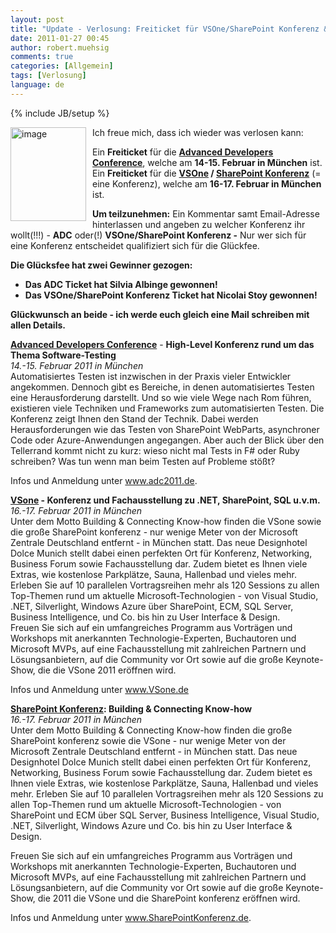 ```yaml
---
layout: post
title: "Update - Verlosung: Freiticket für VSOne/SharePoint Konferenz & Advanced Developers Conference"
date: 2011-01-27 00:45
author: robert.muehsig
comments: true
categories: [Allgemein]
tags: [Verlosung]
language: de
---
```

{% include JB/setup %}
<p><a href="{{BASE_PATH}}/assets/wp-images/image1175.png"><img style="border-right-width: 0px; margin: 0px 10px 0px 0px; display: inline; border-top-width: 0px; border-bottom-width: 0px; border-left-width: 0px" title="image" border="0" alt="image" align="left" src="{{BASE_PATH}}/assets/wp-images/image_thumb357.png" width="121" height="150" /></a>Ich freue mich, dass ich wieder was verlosen kann: </p>  <p>Ein <strong>Freiticket</strong> für die <strong><a href="http://www.adc2011.de/">Advanced Developers Conference</a></strong>, welche am <strong>14-15. Februar in München</strong> ist.     <br />Ein <strong>Freiticket</strong> für die <a href="http://vsone.de/Default.aspx"><strong>VSOne</strong></a><strong> / </strong><a href="http://www.sharepointkonferenz.de/"><strong>SharePoint Konferenz</strong></a> (= eine Konferenz), welche am <strong>16-17. Februar in München</strong> ist.</p>  <p><strong>Um teilzunehmen:</strong> Ein Kommentar samt Email-Adresse hinterlassen und angeben zu welcher Konferenz ihr wollt(!!!) - <strong>ADC</strong> oder(!) <strong>VSOne/SharePoint Konferenz -</strong> Nur wer sich für eine Konferenz entscheidet qualifiziert sich für die Glückfee. </p>  <p><strong>Die Glücksfee hat zwei Gewinner gezogen: </strong></p>  <ul>   <li><strong>Das ADC Ticket hat Silvia Albinge gewonnen!</strong></li>    <li><strong>Das VSOne/SharePoint Konferenz Ticket hat Nicolai Stoy gewonnen!</strong></li> </ul>  <p><strong>Glückwunsch an beide - ich werde euch gleich eine Mail schreiben mit allen Details. </strong></p>  <p><strong><a href="http://www.adc2011.de/">Advanced Developers Conference</a></strong> - <strong>High-Level Konferenz rund um das Thema Software-Testing      <br /></strong><i>14.-15. Februar 2011 in München      <br /></i>Automatisiertes Testen ist inzwischen in der Praxis vieler Entwickler angekommen. Dennoch gibt es Bereiche, in denen automatisiertes Testen eine Herausforderung darstellt. Und so wie viele Wege nach Rom führen, existieren viele Techniken und Frameworks zum automatisierten Testen. Die Konferenz zeigt Ihnen den Stand der Technik. Dabei werden Herausforderungen wie das Testen von SharePoint WebParts, asynchroner Code oder Azure-Anwendungen angegangen. Aber auch der Blick über den Tellerrand kommt nicht zu kurz: wieso nicht mal Tests in F# oder Ruby schreiben? Was tun wenn man beim Testen auf Probleme stößt? </p>  <p>Infos und Anmeldung unter <a href="http://www.adc2011.de/">www.adc2011.de</a>.&#160; </p>  <p><a href="http://vsone.de/Default.aspx"><strong>VSone</strong></a><strong> - Konferenz und Fachausstellung zu .NET, SharePoint, SQL u.v.m.</strong><strong>      <br /></strong><em>16.-17. Februar 2011 in München      <br /></em>Unter dem Motto Building &amp; Connecting Know-how finden die VSone sowie die große SharePoint konferenz - nur wenige Meter von der Microsoft Zentrale Deutschland entfernt - in München statt. Das neue Designhotel Dolce Munich stellt dabei einen perfekten Ort für Konferenz, Networking, Business Forum sowie Fachausstellung dar. Zudem bietet es Ihnen viele Extras, wie kostenlose Parkplätze, Sauna, Hallenbad und vieles mehr. Erleben Sie auf 10 parallelen Vortragsreihen mehr als 120 Sessions zu allen Top-Themen rund um aktuelle Microsoft-Technologien - von Visual Studio, .NET, Silverlight, Windows Azure über SharePoint, ECM, SQL Server, Business Intelligence, und Co. bis hin zu User Interface &amp; Design.     <br />Freuen Sie sich auf ein umfangreiches Programm aus Vorträgen und Workshops mit anerkannten Technologie-Experten, Buchautoren und Microsoft MVPs, auf eine Fachausstellung mit zahlreichen Partnern und Lösungsanbietern, auf die Community vor Ort sowie auf die große Keynote-Show, die die VSone 2011 eröffnen wird.</p>  <p>Infos und Anmeldung unter <a href="http://www.VSone.de">www.VSone.de</a></p>  <p></p>  <p><b><a href="http://www.SharePointKonferenz.de">SharePoint Konferenz</a>: Building &amp; Connecting Know-how       <br /></b><i>16.-17. Februar 2011 in München      <br /></i>Unter dem Motto Building &amp; Connecting Know-how finden die große SharePoint konferenz sowie die VSone - nur wenige Meter von der Microsoft Zentrale Deutschland entfernt - in München statt. Das neue Designhotel Dolce Munich stellt dabei einen perfekten Ort für Konferenz, Networking, Business Forum sowie Fachausstellung dar. Zudem bietet es Ihnen viele Extras, wie kostenlose Parkplätze, Sauna, Hallenbad und vieles mehr. Erleben Sie auf 10 parallelen Vortragsreihen mehr als 120 Sessions zu allen Top-Themen rund um aktuelle Microsoft-Technologien - von SharePoint und ECM über SQL Server, Business Intelligence, Visual Studio, .NET, Silverlight, Windows Azure und Co. bis hin zu User Interface &amp; Design.</p>  <p>Freuen Sie sich auf ein umfangreiches Programm aus Vorträgen und Workshops mit anerkannten Technologie-Experten, Buchautoren und Microsoft MVPs, auf eine Fachausstellung mit zahlreichen Partnern und Lösungsanbietern, auf die Community vor Ort sowie auf die große Keynote-Show, die 2011 die VSone und die SharePoint konferenz eröffnen wird.</p>  <p>Infos und Anmeldung unter <a href="http://www.SharePointKonferenz.de">www.SharePointKonferenz.de</a>.&#160; </p>
